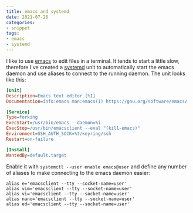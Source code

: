 ```yaml
---
title: emacs and systemd
date: 2021-07-26
categories:
- snippet
tags:
- emacs
- systemd
---
```


I like to use [emacs](https://www.gnu.org/software/emacs/) to edit files in a terminal. It tends to start a little slow, therefore I've created a [systemd](https://www.freedesktop.org/wiki/Software/systemd/) unit to automatically start the emacs daemon and use aliases to connect to the running daemon. The unit looks like this:

```ini
[Unit]
Description=Emacs text editor [%I]
Documentation=info:emacs man:emacs(1) https://gnu.org/software/emacs/

[Service]
Type=forking
ExecStart=/usr/bin/emacs --daemon=%i
ExecStop=/usr/bin/emacsclient --eval "(kill-emacs)"
Environment=SSH_AUTH_SOCK=%t/keyring/ssh
Restart=on-failure

[Install]
WantedBy=default.target
```

Enable it with `systemctl --user enable emacs@user` and define any number of aliases to make connecting to the emacs daemon easier:

```shell script
alias e='emacsclient --tty --socket-name=user'
alias vim='emacsclient --tty --socket-name=user'
alias vi='emacsclient --tty --socket-name=user'
alias nano='emacsclient --tty --socket-name=user'
alias ed='emacsclient --tty --socket-name=user'
```
